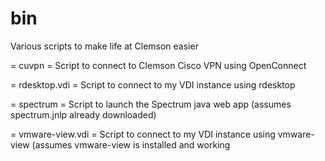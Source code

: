 # bin
Various scripts to make life at Clemson easier

= cuvpn =
Script to connect to Clemson Cisco VPN using OpenConnect

= rdesktop.vdi =
Script to connect to my VDI instance using rdesktop

= spectrum =
Script to launch the Spectrum java web app (assumes spectrum.jnlp
already downloaded)

= vmware-view.vdi =
Script to connect to my VDI instance using vmware-view (assumes
vmware-view is installed and working
